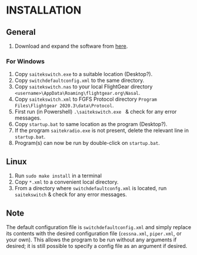 # INSTALLATION

## General

1. Download and expand the software from [here](https://github.com/daibach142/SaitekSwitch). 

### For Windows
 
1. Copy `saitekswitch.exe` to a suitable location (Desktop?).
2. Copy `switchdefaultconfig.xml` to the same directory.
3. Copy `saitekswitch.nas` to your local FlightGear directory `<username>\AppData\Roaming\flightgear.org\Nasal`.
4. Copy `saitekswitch.xml` to  FGFS Protocol directory `Program Files\Flightgear 2020.3\data\Protocol`.
5. First run (in Powershell) `.\saitekswitch.exe ` & check for any error messages.
6. Copy `startup.bat` to same location as the program (Desktop?).
7. If the program `saitekradio.exe` is not present, delete the relevant line in `startup.bat`.
8. Program(s) can now be run by double-click on `startup.bat`.
 
## Linux

1. Run `sudo make install` in a terminal
2. Copy `*.xml` to a convenient local directory.
3. From a directory where `switchdefaultconfg.xml` is located,  run `saitekswitch`  & check for any error messages.

## Note

The default configuration file is `switchdefaultconfig.xml` and simply replace its contents with the desired configuration file (`cessna.xml`, `piper.xml`, or your own). This allows the program to be run without any arguments if desired; it is still possible to specify a config file as an argument if desired.

